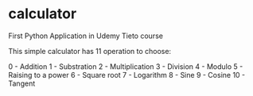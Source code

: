 # calculator
First Python Application in Udemy Tieto course

This simple calculator has 11 operation to choose:

0 - Addition
1 - Substration
2 - Multiplication
3 - Division
4 - Modulo
5 - Raising to a power
6 - Square root
7 - Logarithm
8 - Sine
9 - Cosine
10 - Tangent

